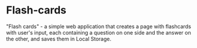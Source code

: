 # Flash-cards
"Flash cards" -  a simple web application that creates a page with flashcards with user's input, each containing a question on one side and the answer on the other, and saves them in Local Storage.
